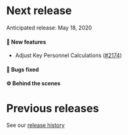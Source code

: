 # Next release

Anticipated release: May 18, 2020

#### 🚀 New features

- Adjust Key Personnel Calculations ([#2174])

#### 🐛 Bugs fixed

#### ⚙️ Behind the scenes

# Previous releases

See our [release history](https://github.com/18F/cms-hitech-apd/releases)

[#2174]: https://github.com/18F/cms-hitech-apd/issues/2174
